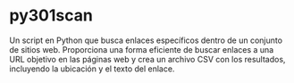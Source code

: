 # py301scan
Un script en Python que busca enlaces específicos dentro de un conjunto de sitios web. Proporciona una forma eficiente de buscar enlaces a una URL objetivo en las páginas web y crea un archivo CSV con los resultados, incluyendo la ubicación y el texto del enlace. 
